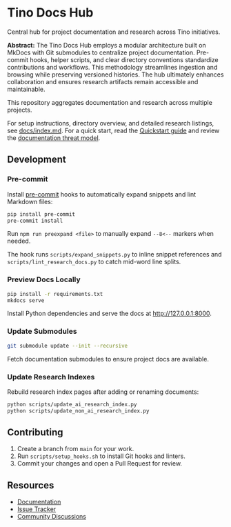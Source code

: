 # Tino Docs Hub

Central hub for project documentation and research across Tino initiatives.

**Abstract:** The Tino Docs Hub employs a modular architecture built on MkDocs with
Git submodules to centralize project documentation. Pre-commit hooks, helper
scripts, and clear directory conventions standardize contributions and
workflows. This methodology streamlines ingestion and browsing while preserving
versioned histories. The hub ultimately enhances collaboration and ensures
research artifacts remain accessible and maintainable.

This repository aggregates documentation and research across multiple projects.

For setup instructions, directory overview, and detailed research listings, see
[docs/index.md](docs/index.md). For a quick start, read the [Quickstart
guide](docs/quickstart.md) and review the [documentation threat
model](docs/security/threat-model.md).

## Development

### Pre-commit

Install [pre-commit](https://pre-commit.com/) hooks to automatically expand snippets and lint Markdown files:

```bash
pip install pre-commit
pre-commit install
```

Run `npm run preexpand <file>` to manually expand `--8<--` markers when needed.

The hook runs `scripts/expand_snippets.py` to inline snippet references and
`scripts/lint_research_docs.py` to catch mid-word line splits.

### Preview Docs Locally

```bash
pip install -r requirements.txt
mkdocs serve
```

Install Python dependencies and serve the docs at <http://127.0.0.1:8000>.

### Update Submodules

```bash
git submodule update --init --recursive
```

Fetch documentation submodules to ensure project docs are available.

### Update Research Indexes

Rebuild research index pages after adding or renaming documents:

```bash
python scripts/update_ai_research_index.py
python scripts/update_non_ai_research_index.py
```

## Contributing

1. Create a branch from `main` for your work.
2. Run `scripts/setup_hooks.sh` to install Git hooks and linters.
3. Commit your changes and open a Pull Request for review.

## Resources

- [Documentation](docs/index.md)
- [Issue Tracker](../../issues)
- [Community Discussions](../../discussions)

